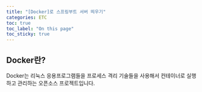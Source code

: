 ```yaml
---
title: "[Docker]로 스프링부트 서버 띄우기"
categories: ETC
toc: true
toc_label: "On this page"
toc_sticky: true
---
```

## Docker란?
Docker는 리눅스 응용프로그램들을 프로세스 격리 기술들을 사용해서 컨테이너로 실행하고 관리하는 오픈소스 프로젝트입니다.


